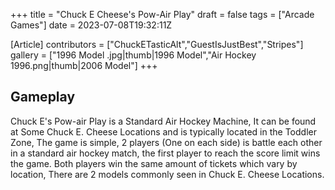 +++
title = "Chuck E Cheese's Pow-Air Play"
draft = false
tags = ["Arcade Games"]
date = 2023-07-08T19:32:11Z

[Article]
contributors = ["ChuckETasticAlt","GuestIsJustBest","Stripes"]
gallery = ["1996 Model .jpg|thumb|1996 Model","Air Hockey 1996.png|thumb|2006 Model"]
+++
## Gameplay ##


Chuck E's Pow-air Play is a Standard Air Hockey Machine, It can be found at Some Chuck E. Cheese Locations and is typically located in the Toddler Zone, The game is simple, 2 players (One on each side) is battle each other in a standard air hockey match, the first player to reach the score limit wins the game. Both players win the same amount of tickets which vary by location, There are 2 models commonly seen in Chuck E. Cheese Locations.